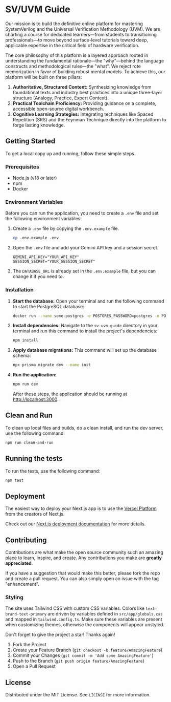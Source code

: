 # SV/UVM Guide

Our mission is to build the definitive online platform for mastering SystemVerilog and the Universal Verification Methodology (UVM). We are charting a course for dedicated learners—from students to transitioning professionals—to move beyond surface-level tutorials toward deep, applicable expertise in the critical field of hardware verification.

The core philosophy of this platform is a layered approach rooted in understanding the fundamental rationale—the "why"—behind the language constructs and methodological rules—the "what". We reject rote memorization in favor of building robust mental models. To achieve this, our platform will be built on three pillars:

1.  **Authoritative, Structured Content:** Synthesizing knowledge from foundational texts and industry best practices into a unique three-layer structure (Analogy, Practice, Expert Context).
2.  **Practical Toolchain Proficiency:** Providing guidance on a complete, accessible open-source digital workbench.
3.  **Cognitive Learning Strategies:** Integrating techniques like Spaced Repetition (SRS) and the Feynman Technique directly into the platform to forge lasting knowledge.

## Getting Started

To get a local copy up and running, follow these simple steps.

### Prerequisites

*   Node.js (v18 or later)
*   npm
*   Docker

### Environment Variables

Before you can run the application, you need to create a `.env` file and set the following environment variables:

1.  Create a `.env` file by copying the `.env.example` file.
    ```sh
    cp .env.example .env
    ```
2.  Open the `.env` file and add your Gemini API key and a session secret.
    ```
    GEMINI_API_KEY="YOUR_API_KEY"
    SESSION_SECRET="YOUR_SESSION_SECRET"
    ```
3.  The `DATABASE_URL` is already set in the `.env.example` file, but you can change it if you need to.

### Installation

1.  **Start the database:** Open your terminal and run the following command to start the PostgreSQL database:
    ```sh
    docker run --name some-postgres -e POSTGRES_PASSWORD=postgres -e POSTGRES_USER=postgres -p 5432:5432 -d postgres:14.1-alpine
    ```
2.  **Install dependencies:** Navigate to the `sv-uvm-guide` directory in your terminal and run this command to install the project's dependencies:
    ```sh
    npm install
    ```
3.  **Apply database migrations:** This command will set up the database schema:
    ```sh
    npx prisma migrate dev --name init
    ```
4.  **Run the application:**
    ```sh
    npm run dev
    ```
    After these steps, the application should be running at [http://localhost:3000](http://localhost:3000).

## Clean and Run

To clean up local files and builds, do a clean install, and run the dev server, use the following command:

```bash
npm run clean-and-run
```

## Running the tests

To run the tests, use the following command:

```bash
npm test
```

## Deployment

The easiest way to deploy your Next.js app is to use the [Vercel Platform](https://vercel.com/new?utm_medium=default-template&filter=next.js&utm_source=create-next-app&utm_campaign=create-next-app-readme) from the creators of Next.js.

Check out our [Next.js deployment documentation](https://nextjs.org/docs/deployment) for more details.

## Contributing

Contributions are what make the open source community such an amazing place to learn, inspire, and create. Any contributions you make are **greatly appreciated**.

If you have a suggestion that would make this better, please fork the repo and create a pull request. You can also simply open an issue with the tag "enhancement".

### Styling

The site uses Tailwind CSS with custom CSS variables. Colors like `text-brand-text-primary` are driven by variables defined in `src/app/globals.css` and mapped in `tailwind.config.ts`. Make sure these variables are present when customizing themes, otherwise the components will appear unstyled.

Don't forget to give the project a star! Thanks again!

1.  Fork the Project
2.  Create your Feature Branch (`git checkout -b feature/AmazingFeature`)
3.  Commit your Changes (`git commit -m 'Add some AmazingFeature'`)
4.  Push to the Branch (`git push origin feature/AmazingFeature`)
5.  Open a Pull Request

## License

Distributed under the MIT License. See `LICENSE` for more information.
